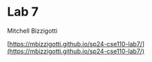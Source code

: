 # Lab 7

Mitchell Bizzigotti

[https://mbizzigotti.github.io/sp24-cse110-lab7/](https://mbizzigotti.github.io/sp24-cse110-lab7/)